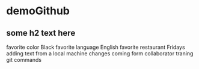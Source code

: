 # demoGithub
## some h2 text here 
favorite color Black 
favorite language English 
favorite restaurant Fridays 
adding text from a local machine
 changes coming form collaborator
traning git commands 

  
